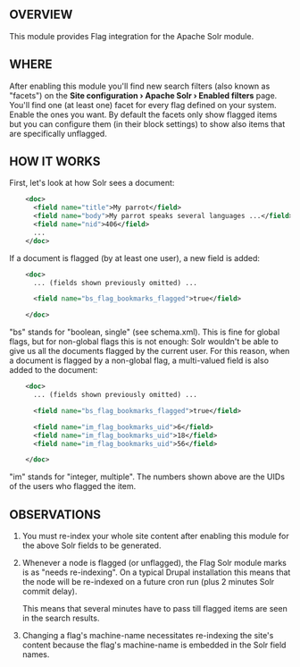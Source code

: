 
OVERVIEW
--------

This module provides Flag integration for the Apache Solr module.

WHERE
-----

After enabling this module you'll find new search filters (also known as
"facets") on the **Site configuration › Apache Solr › Enabled filters** page.
You'll find one (at least one) facet for every flag defined on your system.
Enable the ones you want. By default the facets only show flagged items but
you can configure them (in their block settings) to show also items that are
specifically unflagged.

HOW IT WORKS
------------

First, let's look at how Solr sees a document:

```xml
    <doc>
      <field name="title">My parrot</field>
      <field name="body">My parrot speaks several languages ...</field>
      <field name="nid">406</field>
      ...
    </doc>
```

If a document is flagged (by at least one user), a new field is added:

```xml
    <doc>
      ... (fields shown previously omitted) ...

      <field name="bs_flag_bookmarks_flagged">true</field>

    </doc>
```

"bs" stands for "boolean, single" (see schema.xml). This is fine for
global flags, but for non-global flags this is not enough: Solr wouldn't
be able to give us all the documents flagged by the current user. For
this reason, when a document is flagged by a non-global flag, a
multi-valued field is also added to the document:

```xml
    <doc>
      ... (fields shown previously omitted) ...

      <field name="bs_flag_bookmarks_flagged">true</field>

      <field name="im_flag_bookmarks_uid">6</field>
      <field name="im_flag_bookmarks_uid">18</field>
      <field name="im_flag_bookmarks_uid">56</field>

    </doc>
```

"im" stands for "integer, multiple". The numbers shown above are the
UIDs of the users who flagged the item.

OBSERVATIONS
------------

1. You must re-index your whole site content after enabling this module for
   the above Solr fields to be generated.

2. Whenever a node is flagged (or unflagged), the Flag Solr module marks is
   as "needs re-indexing". On a typical Drupal installation this means that
   the node will be re-indexed on a future cron run (plus 2 minutes Solr
   commit delay).

   This means that several minutes have to pass till flagged items are seen
   in the search results.

3. Changing a flag's machine-name necessitates re-indexing the site's content
   because the flag's machine-name is embedded in the Solr field names.

